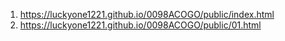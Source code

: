 <!-- -->

1. <https://luckyone1221.github.io/0098ACOGO/public/index.html>
1. <https://luckyone1221.github.io/0098ACOGO/public/01.html>